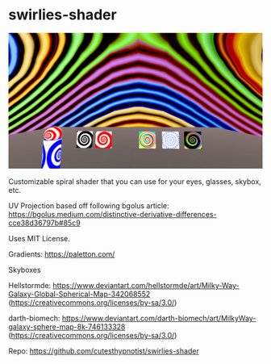 # swirlies-shader

![img](./Images/1.png)

Customizable spiral shader that you can use for your eyes, glasses, skybox, etc.

UV Projection based off following bgolus article: https://bgolus.medium.com/distinctive-derivative-differences-cce38d36797b#85c9 

Uses MIT License.

Gradients: https://paletton.com/

Skyboxes

Hellstormde: https://www.deviantart.com/hellstormde/art/Milky-Way-Galaxy-Global-Spherical-Map-342068552 (https://creativecommons.org/licenses/by-sa/3.0/)

darth-biomech: https://www.deviantart.com/darth-biomech/art/MilkyWay-galaxy-sphere-map-8k-746133328 (https://creativecommons.org/licenses/by-sa/3.0/)


Repo: https://github.com/cutesthypnotist/swirlies-shader
